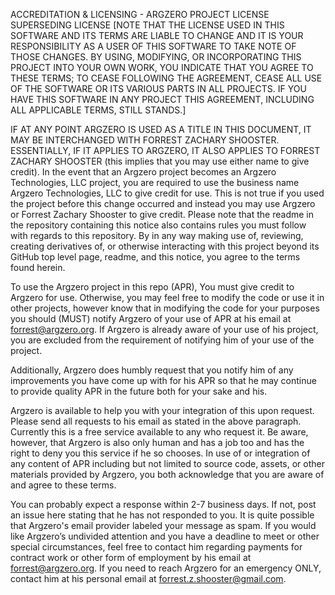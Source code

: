 ACCREDITATION & LICENSING - ARGZERO PROJECT LICENSE SUPERSEDING LICENSE
[NOTE THAT THE LICENSE USED IN THIS SOFTWARE AND ITS TERMS ARE LIABLE TO CHANGE AND IT IS YOUR RESPONSIBILITY AS A USER OF THIS SOFTWARE TO TAKE NOTE OF THOSE CHANGES. BY USING, MODIFYING, OR INCORPORATING THIS PROJECT INTO YOUR OWN WORK, YOU INDICATE THAT YOU AGREE TO THESE TERMS; TO CEASE FOLLOWING THE AGREEMENT, CEASE ALL USE OF THE SOFTWARE OR ITS VARIOUS PARTS IN ALL PROJECTS. IF YOU HAVE THIS SOFTWARE IN ANY PROJECT THIS AGREEMENT, INCLUDING ALL APPLICABLE TERMS, STILL STANDS.]

IF AT ANY POINT ARGZERO IS USED AS A TITLE IN THIS DOCUMENT, IT MAY BE INTERCHANGED WITH FORREST ZACHARY SHOOSTER. ESSENTIALLY, IF IT APPLIES TO ARGZERO, IT ALSO APPLIES TO FORREST ZACHARY SHOOSTER (this implies that you may use either name to give credit). In the event that an Argzero project becomes an Argzero Technologies, LLC project, you are required to use the business name Argzero Technologies, LLC to give credit for use. This is not true if you used the project before this change occurred and instead you may use Argzero or Forrest Zachary Shooster to give credit. Please note that the readme in the repository containing this notice also contains rules you must follow with regards to this repository. By in any way making use of, reviewing, creating derivatives of, or otherwise interacting with this project beyond its GitHub top level page, readme, and this notice, you agree to the terms found herein.

To use the Argzero project in this repo (APR), You must give credit to Argzero for use. Otherwise, you may feel free to modify the code or use it in other projects, however know that in modifying the code for your purposes you should (MUST) notify Argzero of your use of APR at his email at forrest@argzero.org. If Argzero is already aware of your use of his project, you are excluded from the requirement of notifying him of your use of the project.

Additionally, Argzero does humbly request that you notify him of any improvements you have come up with for his APR so that he may continue to provide quality APR in the future both for your sake and his.

Argzero is available to help you with your integration of this upon request. Please send all requests to his email as stated in the above paragraph. Currently this is a free service available to any who request it. Be aware, however, that Argzero is also only human and has a job too and has the right to deny you this service if he so chooses. In use of or integration of any content of APR including but not limited to source code, assets, or other materials provided by Argzero, you both acknowledge that you are aware of and agree to these terms. 

You can probably expect a response within 2-7 business days. If not, post an issue here stating that he has not responded to you. It is quite possible that Argzero's email provider labeled your message as spam. If you would like Argzero’s undivided attention and you have a deadline to meet or other special circumstances, feel free to contact him regarding payments for contract work or other form of employment by his email at forrest@argzero.org. If you need to reach Argzero for an emergency ONLY, contact him at his personal email at forrest.z.shooster@gmail.com.
